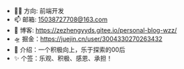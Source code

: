 - 👷‍♂️  方向: 前端开发
- 📫 邮箱: 15038727708@163.com
- 🚀 博客: https://zezhengyyds.gitee.io/personal-blog-wzz/
- 🛸 掘金：https://juejin.cn/user/3004330270263432
- 🤳 介绍：一个积极向上，乐于探索的00后
- ✨ 个签：乐观、积极、感恩、承担！
